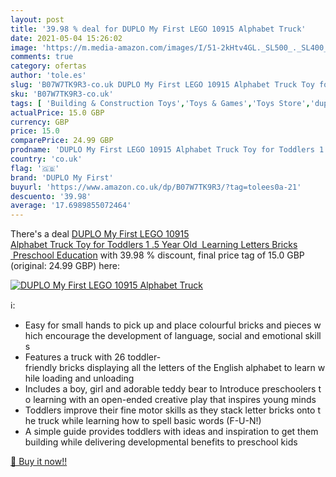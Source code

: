 ```yaml
---
layout: post
title: '39.98 % deal for DUPLO My First LEGO 10915 Alphabet Truck'
date: 2021-05-04 15:26:02
image: 'https://m.media-amazon.com/images/I/51-2kHtv4GL._SL500_._SL400_.jpg'
comments: true
category: ofertas
author: 'tole.es'
slug: 'B07W7TK9R3-co.uk DUPLO My First LEGO 10915 Alphabet Truck Toy for...'
sku: 'B07W7TK9R3-co.uk'
tags: [ 'Building & Construction Toys','Toys & Games','Toys Store','duplo my first','lego', ]
actualPrice: 15.0 GBP
currency: GBP
price: 15.0
comparePrice: 24.99 GBP
prodname: 'DUPLO My First LEGO 10915 Alphabet Truck Toy for Toddlers 1 .5 Year Old  Learning Letters Bricks  Preschool Education'
country: 'co.uk'
flag: '🇬🇧'
brand: 'DUPLO My First'
buyurl: 'https://www.amazon.co.uk/dp/B07W7TK9R3/?tag=tolees0a-21'
descuento: '39.98'
average: '17.6989855072464'
---
```


There's a deal [DUPLO My First LEGO 10915 Alphabet Truck Toy for Toddlers 1 .5 Year Old  Learning Letters Bricks  Preschool Education](https://www.amazon.co.uk/dp/B07W7TK9R3/?tag=tolees0a-21)  with  39.98 % discount, final price tag of  15.0 GBP (original: 24.99 GBP) here:

[![DUPLO My First LEGO 10915 Alphabet Truck](https://m.media-amazon.com/images/I/51-2kHtv4GL._SL500_._SL400_.jpg)](https://www.amazon.co.uk/dp/B07W7TK9R3/?tag=tolees0a-21)

ℹ️:

- Easy for small hands to pick up and place colourful bricks and pieces which encourage the development of language, social and emotional skills
- Features a truck with 26 toddler-friendly bricks displaying all the letters of the English alphabet to learn while loading and unloading
- Includes a boy, girl and adorable teddy bear to Introduce preschoolers to learning with an open-ended creative play that inspires young minds
- Toddlers improve their fine motor skills as they stack letter bricks onto the truck while learning how to spell basic words (F-U-N!)
- A simple guide provides toddlers with ideas and inspiration to get them building while delivering developmental benefits to preschool kids

[🛒 Buy it now!!](https://www.amazon.co.uk/dp/B07W7TK9R3/?tag=tolees0a-21)
